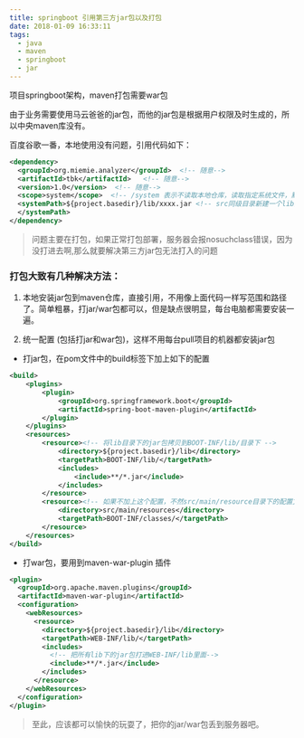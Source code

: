 ```yaml
---
title: springboot 引用第三方jar包以及打包
date: 2018-01-09 16:33:11
tags: 
  - java
  - maven 
  - springboot
  - jar
---
```


项目springboot架构，maven打包需要war包

由于业务需要使用马云爸爸的jar包，而他的jar包是根据用户权限及时生成的，所以中央maven库没有。

百度谷歌一番，本地使用没有问题，引用代码如下：

```xml
<dependency>
  <groupId>org.miemie.analyzer</groupId>  <!-- 随意-->
  <artifactId>tbk</artifactId>   <!-- 随意-->
  <version>1.0</version>  <!-- 随意-->
  <scope>system</scope>  <!-- /system 表示不读取本地仓库，读取指定系统文件，默认为compile（编译测试打包都会放进去）-->
  <systemPath>${project.basedir}/lib/xxxx.jar <!-- src同级目录新建一个lib文件夹，将需要的jar包扔进去-->
  </systemPath>
</dependency>

```



> 问题主要在打包，如果正常打包部署，服务器会报nosuchclass错误，因为没打进去啊,那么就要解决第三方jar包无法打入的问题




<!--more-->

### 打包大致有几种解决方法：

1. 本地安装jar包到maven仓库，直接引用，不用像上面代码一样写范围和路径了。简单粗暴，打jar/war包都可以，但是缺点很明显，每台电脑都需要安装一遍。

2. 统一配置 (包括打jar和war包)，这样不用每台pull项目的机器都安装jar包
+ 打jar包，在pom文件中的build标签下加上如下的配置
```xml
<build>  
    <plugins>  
        <plugin>  
            <groupId>org.springframework.boot</groupId>  
            <artifactId>spring-boot-maven-plugin</artifactId>  
        </plugin>  
    </plugins>  
    <resources>  
        <resource><!-- 将lib目录下的jar包拷贝到BOOT-INF/lib/目录下 -->
            <directory>${project.basedir}/lib</directory>  
            <targetPath>BOOT-INF/lib/</targetPath>  
            <includes>  
                <include>**/*.jar</include>  
            </includes>  
        </resource>  
        <resource><!-- 如果不加上这个配置，不然src/main/resource目录下的配置文件就不会打到jar包下去了  -->
            <directory>src/main/resources</directory>  
            <targetPath>BOOT-INF/classes/</targetPath>  
        </resource>  
    </resources>  
</build>  

  ```

+ 打war包，要用到maven-war-plugin 插件
```xml
<plugin>  
  <groupId>org.apache.maven.plugins</groupId>  
  <artifactId>maven-war-plugin</artifactId>  
  <configuration>  
    <webResources>  
      <resource>  
        <directory>${project.basedir}/lib</directory>
        <targetPath>WEB-INF/lib/</targetPath>  
        <includes>  
          <!-- 把所有lib下的jar包打进WEB-INF/lib里面-->
          <include>**/*.jar</include>  
        </includes>  
      </resource>  
    </webResources>  
  </configuration>  
</plugin>

```


> 至此，应该都可以愉快的玩耍了，把你的jar/war包丢到服务器吧。


